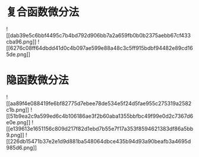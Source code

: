 # 复合函数微分法
![[dab39e5c6bbf4495c7b4bd792d906bb7a2a659fb0b0b2375aebb67cf433cba96.png]]
![[6276c08ff64dbdd41d0c4b097ae599e88a48c3c5ff915bdbf94482e89cd165de.png]]
# 隐函数微分法
![[aa89f4e088419fe6bf82775d7ebee78de534e5f24d5fae955c275319a2582c1b.png]]
![[51b9ea2c9a599ed6c4b106186ae3f2b60aba1355bbfbc49f99e0d2c7367d6e0e.png]]
![[e139613e1651156c809d217f82d1ebd7b55e7f17a353f8594621383df86a5bb9.png]]
![[226db15471b37e2e1d9d881ba548064dbce435b94d93a90beafb3a4695d985d6.png]]

